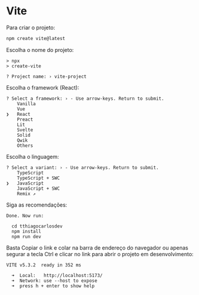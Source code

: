 # Vite

Para criar o projeto:

```bash
npm create vite@latest
```

Escolha o nome do projeto:

```shell
> npx
> create-vite

? Project name: › vite-project
```

Escolha o framework (React): 

```shell
? Select a framework: › - Use arrow-keys. Return to submit.
    Vanilla
    Vue
❯   React
    Preact
    Lit
    Svelte
    Solid
    Qwik
    Others
```

Escolha o linguagem:

```shell
? Select a variant: › - Use arrow-keys. Return to submit.
    TypeScript
    TypeScript + SWC
❯   JavaScript
    JavaScript + SWC
    Remix ↗
```

Siga as recomendações:

```shell
Done. Now run:

  cd tthiagocarlosdev
  npm install
  npm run dev
```

Basta Copiar o link e colar na barra de endereço do navegador ou apenas segurar a tecla Ctrl e clicar no link para abrir o projeto em desenvolvimento:

```shell
VITE v5.3.2  ready in 352 ms

  ➜  Local:   http://localhost:5173/
  ➜  Network: use --host to expose
  ➜  press h + enter to show help
```

